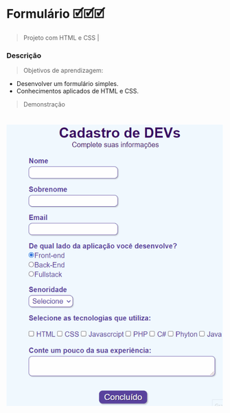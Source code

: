 # Formulário 🗹🗹🗹

> Projeto com HTML e CSS |  

### Descrição

> Objetivos de aprendizagem:

- Desenvolver um formulário simples.
- Conhecimentos aplicados de HTML e CSS.

> Demonstração

<h1 align="center">
<img alt="Readme" title="Readme" src="./github/Animação.gif" />
</h1>

